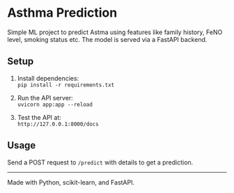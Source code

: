 # Asthma Prediction

Simple ML project to predict Astma using features like family history, FeNO level, smoking status etc. The model is served via a FastAPI backend.

## Setup

1. Install dependencies:  
   `pip install -r requirements.txt`

2. Run the API server:  
   `uvicorn app:app --reload`

3. Test the API at:  
   `http://127.0.0.1:8000/docs`

## Usage

Send a POST request to `/predict` with details to get a prediction.

---

Made with Python, scikit-learn, and FastAPI.
